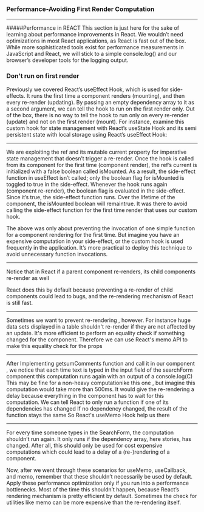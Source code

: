 ### Performance-Avoiding First Render Computation 
***
#####Performance in REACT
This section is just here for the sake of learning about performance improvements in React. We wouldn’t need optimizations in most React applications, as React is fast out of the box. While more sophisticated tools exist for performance measurements in JavaScript and React, we will stick to a simple console.log() and our browser’s developer tools for the logging output.

### Don't run on first render 

Previously we covered React’s useEffect Hook, which is used for side-effects. It runs the first time a component renders (mounting), and then every re-render (updating). By passing an empty dependency array to it as a second argument, we can tell the hook to run on the first render only. Out of the box, there is no way to tell the hook to run only on every re-render (update) and not on the first render (mount). For instance, examine this custom hook for state management with React’s useState Hook and its semi persistent state with local storage using React’s useEffect Hook:
***
We are exploiting the ref and its mutable current property for imperative state management that doesn’t trigger a re-render. Once the hook is called from its component for the first time (component render), the ref’s current is initialized with a false boolean called isMounted. As a result, the side-effect function in useEffect isn’t called; only the boolean flag for isMounted is toggled to true in the side-effect. Whenever the hook runs again (component re-render), the boolean flag is evaluated in the side-effect. Since it’s true, the side-effect function runs. Over the lifetime of the component, the isMounted boolean will remaintrue. It was there to avoid calling the side-effect function for the first time render that uses our custom hook.

The above was only about preventing the invocation of one simple function for a component rendering for the first time. But imagine you have an expensive computation in your side-effect, or the custom hook is used frequently in the application. It’s more practical to deploy this technique to avoid unnecessary function invocations.
***
Notice that in React if a parent component re-renders, its child components re-render as well

React does this by default because preventing a re-render of child components could lead to bugs, and the re-rendering mechanism of React is still fast.

***
Sometimes we want to prevent re-rendering , however. For instance huge data sets displayed in a table shouldn't re-render if they are not affected by an update.
It's more efficient to perform an equality check if something changed for the component. Therefore we can use React's memo API to make this equality check for the props
***
After Implementing getsumComments function and call it in our component , 
we notice that each time text is typed in the input field of the searchForm component 
this computation runs again with an output of a console.log(C) 
This may be fine for a non-heavy computationike this one , but imagine this computation would take more than 500ms.
It would give the re-rendering a delay because everything in the component has to wait for this computation.
We can tell React to only run a function if one of its dependencies has changed
If no dependency changed, the result of the function stays the same 
So React's useMemo Hook help us there
*****
For every time someone types in the SearchForm, the computation shouldn’t run again. It only runs if the dependency array, here stories, has changed. After all, this should only be used for cost expensive computations which could lead to a delay of a (re-)rendering of a component.

Now, after we went through these scenarios for useMemo, useCallback, and memo, remember that these shouldn’t necessarily be used by default. Apply these performance optimization only if you run into a performance bottlenecks. Most of the time this shouldn’t happen, because React’s rendering mechanism is pretty efficient by default. Sometimes the check for utilities like memo can be more expensive than the re-rendering itself.
 